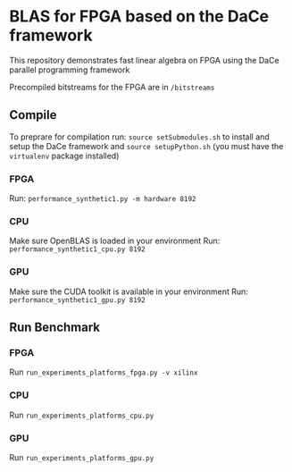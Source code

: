 # BLAS for FPGA based on the DaCe framework

This repository demonstrates fast linear algebra on FPGA using the DaCe
parallel programming framework

Precompiled bitstreams for the FPGA are in `/bitstreams`

## Compile

To preprare for compilation run:
`source setSubmodules.sh` to install and setup the DaCe framework
and
`source setupPython.sh` (you must have the `virtualenv` package installed)

### FPGA
Run: `performance_synthetic1.py -m hardware 8192`

### CPU
Make sure OpenBLAS is loaded in your environment
Run: `performance_synthetic1_cpu.py 8192`

### GPU
Make sure the CUDA toolkit is available in your environment
Run: `performance_synthetic1_gpu.py 8192`

## Run Benchmark

### FPGA
Run `run_experiments_platforms_fpga.py -v xilinx`

### CPU
Run `run_experiments_platforms_cpu.py`

### GPU
Run `run_experiments_platforms_gpu.py`